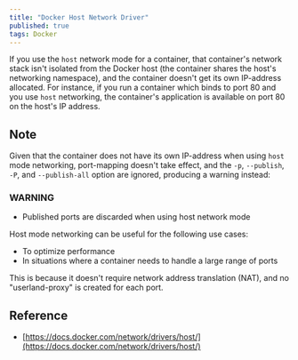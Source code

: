 ```yaml
---
title: "Docker Host Network Driver"
published: true
tags: Docker
---
```


If you use the `host` network mode for a container, that container's network stack isn't isolated from the Docker host
(the container shares the host's networking namespace), and the container doesn't get its own IP-address allocated. For
instance, if you run a container which binds to port 80 and you use `host` networking, the container's application is
available on port 80 on the host's IP address.

## Note

Given that the container does not have its own IP-address when using `host` mode networking, port-mapping doesn't take
effect, and the `-p`, `--publish`, `-P`, and `--publish-all` option are ignored, producing a warning instead:

### WARNING

- Published ports are discarded when using host network mode

Host mode networking can be useful for the following use cases:

- To optimize performance
- In situations where a container needs to handle a large range of ports

This is because it doesn't require network address translation (NAT), and no "userland-proxy" is created for each port.

## Reference

- [https://docs.docker.com/network/drivers/host/](https://docs.docker.com/network/drivers/host/)